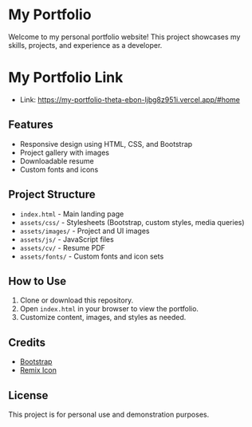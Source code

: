 # My Portfolio

Welcome to my personal portfolio website! This project showcases my skills, projects, and experience as a developer.

# My Portfolio Link
- Link: https://my-portfolio-theta-ebon-ljbg8z951i.vercel.app/#home

## Features
- Responsive design using HTML, CSS, and Bootstrap
- Project gallery with images
- Downloadable resume
- Custom fonts and icons

## Project Structure
- `index.html` - Main landing page
- `assets/css/` - Stylesheets (Bootstrap, custom styles, media queries)
- `assets/images/` - Project and UI images
- `assets/js/` - JavaScript files
- `assets/cv/` - Resume PDF
- `assets/fonts/` - Custom fonts and icon sets

## How to Use
1. Clone or download this repository.
2. Open `index.html` in your browser to view the portfolio.
3. Customize content, images, and styles as needed.

## Credits
- [Bootstrap](https://getbootstrap.com/)
- [Remix Icon](https://remixicon.com/)

## License
This project is for personal use and demonstration purposes.